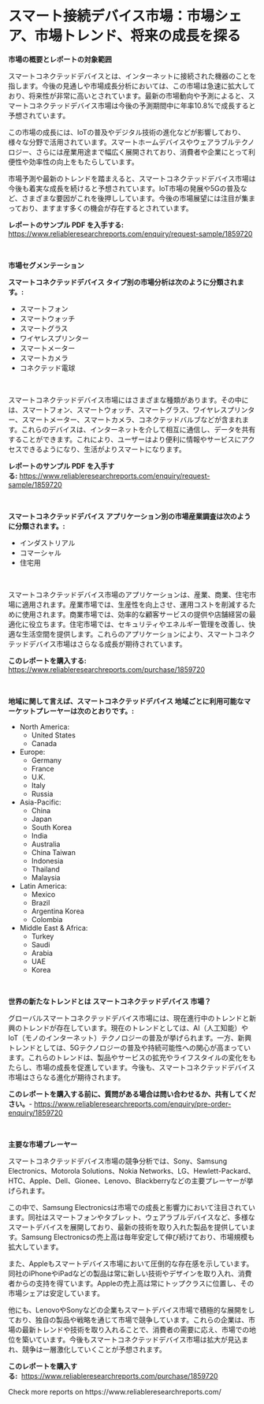 <p><h1>スマート接続デバイス市場：市場シェア、市場トレンド、将来の成長を探る</h1></p><p><strong>市場の概要とレポートの対象範囲</strong></p>
<p><p>スマートコネクテッドデバイスとは、インターネットに接続された機器のことを指します。今後の見通しや市場成長分析においては、この市場は急速に拡大しており、将来性が非常に高いとされています。最新の市場動向や予測によると、スマートコネクテッドデバイス市場は今後の予測期間中に年率10.8%で成長すると予想されています。</p><p>この市場の成長には、IoTの普及やデジタル技術の進化などが影響しており、様々な分野で活用されています。スマートホームデバイスやウェアラブルテクノロジー、さらには産業用途まで幅広く展開されており、消費者や企業にとって利便性や効率性の向上をもたらしています。</p><p>市場予測や最新のトレンドを踏まえると、スマートコネクテッドデバイス市場は今後も着実な成長を続けると予想されています。IoT市場の発展や5Gの普及など、さまざまな要因がこれを後押ししています。今後の市場展望には注目が集まっており、ますます多くの機会が存在するとされています。</p></p>
<p><strong>レポートのサンプル PDF を入手する:</strong> <a href="https://www.reliableresearchreports.com/enquiry/request-sample/1859720">https://www.reliableresearchreports.com/enquiry/request-sample/1859720</a></p>
<p>&nbsp;</p>
<p><strong>市場セグメンテーション</strong></p>
<p><strong>スマートコネクテッドデバイス タイプ別の市場分析は次のように分類されます。:</strong></p>
<p><ul><li>スマートフォン</li><li>スマートウォッチ</li><li>スマートグラス</li><li>ワイヤレスプリンター</li><li>スマートメーター</li><li>スマートカメラ</li><li>コネクテッド電球</li></ul></p>
<p>&nbsp;</p>
<p><p>スマートコネクテッドデバイス市場にはさまざまな種類があります。その中には、スマートフォン、スマートウォッチ、スマートグラス、ワイヤレスプリンター、スマートメーター、スマートカメラ、コネクテッドバルブなどが含まれます。これらのデバイスは、インターネットを介して相互に通信し、データを共有することができます。これにより、ユーザーはより便利に情報やサービスにアクセスできるようになり、生活がよりスマートになります。</p></p>
<p><strong>レポートのサンプル PDF を入手する:</strong>&nbsp;<a href="https://www.reliableresearchreports.com/enquiry/request-sample/1859720">https://www.reliableresearchreports.com/enquiry/request-sample/1859720</a></p>
<p>&nbsp;</p>
<p><strong> スマートコネクテッドデバイス アプリケーション別の市場産業調査は次のように分類されます。:</strong></p>
<p><ul><li>インダストリアル</li><li>コマーシャル</li><li>住宅用</li></ul></p>
<p>&nbsp;</p>
<p><p>スマートコネクテッドデバイス市場のアプリケーションは、産業、商業、住宅市場に適用されます。産業市場では、生産性を向上させ、運用コストを削減するために使用されます。商業市場では、効率的な顧客サービスの提供や店舗経営の最適化に役立ちます。住宅市場では、セキュリティやエネルギー管理を改善し、快適な生活空間を提供します。これらのアプリケーションにより、スマートコネクテッドデバイス市場はさらなる成長が期待されています。</p></p>
<p><strong>このレポートを購入する:</strong>&nbsp; <a href="https://www.reliableresearchreports.com/purchase/1859720">https://www.reliableresearchreports.com/purchase/1859720</a></p>
<p>&nbsp;</p>
<p><strong>地域に関して言えば、スマートコネクテッドデバイス 地域ごとに利用可能なマーケットプレーヤーは次のとおりです。:</strong></p>
<p><ul>
    <li>
        North America:
        <ul>
            <li>United States</li>
            <li>Canada</li>
        </ul>
    </li>
    <li>
        Europe:
        <ul>
            <li>Germany</li>
            <li>France</li>
            <li>U.K.</li>
            <li>Italy</li>
            <li>Russia</li>
        </ul>
    </li>
    <li>
        Asia-Pacific:
        <ul>
            <li>China</li>
            <li>Japan</li>
            <li>South Korea</li>
            <li>India</li>
            <li>Australia</li>
            <li>China Taiwan</li>
            <li>Indonesia</li>
            <li>Thailand</li>
            <li>Malaysia</li>
        </ul>
    </li>
    <li>
        Latin America:
        <ul>
            <li>Mexico</li>
            <li>Brazil</li>
            <li>Argentina Korea</li>
            <li>Colombia</li>
        </ul>
    </li>
    <li>
        Middle East & Africa:
        <ul>
            <li>Turkey</li>
            <li>Saudi</li>
            <li>Arabia</li>
            <li>UAE</li>
            <li>Korea</li>
        </ul>
    </li>
    </ul></p>
<p>&nbsp;</p>
<p><strong>世界の新たなトレンドとは スマートコネクテッドデバイス 市場？</strong></p>
<p><p>グローバルスマートコネクテッドデバイス市場には、現在進行中のトレンドと新興のトレンドが存在しています。現在のトレンドとしては、AI（人工知能）やIoT（モノのインターネット）テクノロジーの普及が挙げられます。一方、新興トレンドとしては、5Gテクノロジーの普及や持続可能性への関心が高まっています。これらのトレンドは、製品やサービスの拡充やライフスタイルの変化をもたらし、市場の成長を促進しています。今後も、スマートコネクテッドデバイス市場はさらなる進化が期待されます。</p></p>
<p><strong>このレポートを購入する前に、質問がある場合は問い合わせるか、共有してください。</strong>- <a href="https://www.reliableresearchreports.com/enquiry/pre-order-enquiry/1859720">https://www.reliableresearchreports.com/enquiry/pre-order-enquiry/1859720</a></p>
<p>&nbsp;</p>
<p><strong>主要な市場プレーヤー</strong></p>
<p><p>スマートコネクテッドデバイス市場の競争分析では、Sony、Samsung Electronics、Motorola Solutions、Nokia Networks、LG、Hewlett-Packard、HTC、Apple、Dell、Gionee、Lenovo、Blackberryなどの主要プレーヤーが挙げられます。</p><p>この中で、Samsung Electronicsは市場での成長と影響力において注目されています。同社はスマートフォンやタブレット、ウェアラブルデバイスなど、多様なスマートデバイスを展開しており、最新の技術を取り入れた製品を提供しています。Samsung Electronicsの売上高は毎年安定して伸び続けており、市場規模も拡大しています。</p><p>また、Appleもスマートデバイス市場において圧倒的な存在感を示しています。同社のiPhoneやiPadなどの製品は常に新しい技術やデザインを取り入れ、消費者からの支持を得ています。Appleの売上高は常にトップクラスに位置し、その市場シェアは安定しています。</p><p>他にも、LenovoやSonyなどの企業もスマートデバイス市場で積極的な展開をしており、独自の製品や戦略を通じて市場で競争しています。これらの企業は、市場の最新トレンドや技術を取り入れることで、消費者の需要に応え、市場での地位を築いています。今後もスマートコネクテッドデバイス市場は拡大が見込まれ、競争は一層激化していくことが予想されます。</p></p>
<p><strong>このレポートを購入する:</strong>&nbsp;&nbsp;<a href="https://www.reliableresearchreports.com/purchase/1859720">https://www.reliableresearchreports.com/purchase/1859720</a></p>
<p>Check more reports on https://www.reliableresearchreports.com/</p>
